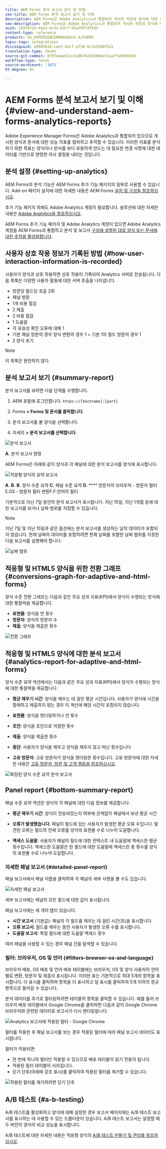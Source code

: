 ```yaml
---
title: AEM Forms 분석 보고서 보기 및 이해
seo-title: AEM Forms 분석 보고서 보기 및 이해
description: AEM Forms은 Adobe Analytics과 통합되어 게시된 적응형 양식에 대한 요약 및 세부 분석을 제공합니다.
seo-description: AEM Forms은 Adobe Analytics과 통합되어 게시된 적응형 양식에 대한 요약 및 세부 분석을 제공합니다.
uuid: 193f472d-4aa3-4c31-b3c7-b5a2957dfb3d
content-type: reference
products: SG_EXPERIENCEMANAGER/6.4/FORMS
topic-tags: integrations
discoiquuid: a9045816-cae7-42cf-a734-6c3a25d0f522
translation-type: tm+mt
source-git-commit: 0797eeae57ac5a9676c6d308eaf2aaffab999d18
workflow-type: tm+mt
source-wordcount: '1075'
ht-degree: 0%

---
```



# AEM Forms 분석 보고서 보기 및 이해 {#view-and-understand-aem-forms-analytics-reports}

Adobe Experience Manager Forms은 Adobe Analytics과 통합되어 있으므로 게시된 양식과 문서에 대한 성능 지표를 캡처하고 추적할 수 있습니다. 이러한 지표를 분석하기 위한 목표는 양식이나 문서를 보다 유용하게 만드는 데 필요한 변경 사항에 대한 데이터를 기반으로 현명한 의사 결정을 내리는 것입니다.

## 분석 설정 {#setting-up-analytics}

AEM Forms의 분석 기능은 AEM Forms 추가 기능 패키지의 일부로 사용할 수 있습니다. Add-on 패키지 설치에 대한 자세한 내용은 AEM Forms [설치 및 구성을 참조하십시오](/help/forms/using/installing-configuring-aem-forms-osgi.md).

추가 기능 패키지 외에도 Adobe Analytics 계정이 필요합니다. 솔루션에 대한 자세한 내용은 [Adobe Analytics을 참조하십시오](https://www.adobe.com/solutions/digital-analytics.html).

AEM Forms 추가 기능 패키지 및 Adobe Analytics 계정이 있으면 Adobe Analytics 계정을 AEM Forms과 통합하고 분석 및 보고서 [구성에 설명된 대로 양식 또는 문서에 대한 추적을 활성화합니다](/help/forms/using/configure-analytics-forms-documents.md).

## 사용자 상호 작용 정보가 기록된 방법 {#how-user-interaction-information-is-recorded}

사용자가 양식과 상호 작용하면 상호 작용이 기록되어 Analytics 서버로 전송됩니다. 다음 목록은 다양한 사용자 활동에 대한 서버 호출을 나타냅니다.

* 방문당 필드당 호출 2회
* 패널 방문
* 1개 비용 절감
* 2 제출
* 2 비용 절감
* 1 도움말
* 각 유효성 확인 오류에 대해 1
* 기본 패널 방문의 경우 양식 변환의 경우 1 + 기본 1의 필드 방문의 경우 1
* 2 양식 포기

>[!NOTE]
>
>이 목록은 완전하지 않다.

## 분석 보고서 보기 {#summary-report}

분석 보고서를 보려면 다음 단계를 수행합니다.

1. AEM 포털에 로그인합니다. `https://[hostname]:[port]`
1. Forms **> Forms 및 문서를 클릭합니다**.

1. 분석 보고서를 볼 양식을 선택합니다.
1. 자세히 **> 분석 보고서를 선택합니다**.

![분석 보고서](assets/analyticsreport.png)

**A.** 분석 보고서 명령

AEM Forms은 아래와 같이 양식과 각 패널에 대한 분석 보고서를 양식에 표시합니다.

![적응형 양식의 요약 보고서](assets/analyticsdashboard_callout.png)

**A.** **B.** **B.** 양식 수준 요약 **C.** 패널 수준 요약 **D.** **** 방문자의 브라우저 - 방문자 필터 E.OS - 방문자 필터 변환F.F.언어의 필터

기본적으로 지난 7일 동안의 분석 보고서가 표시됩니다. 지난 15일, 지난 1개월 등에 대한 보고서를 보거나 날짜 범위를 지정할 수 있습니다.

>[!NOTE]
>
>지난 7일 및 지난 15일과 같은 옵션에는 분석 보고서를 생성하는 날의 데이터가 포함되지 않습니다. 현재 날짜의 데이터를 포함하려면 현재 날짜를 포함한 날짜 범위를 지정한 다음 보고서를 실행해야 합니다.

![날짜 범위](assets/date-range.png)

## 적응형 및 HTML5 양식을 위한 전환 그래프 {#conversions-graph-for-adaptive-and-html-forms}

양식 수준 전환 그래프는 다음과 같은 주요 성과 지표(KPI)에서 양식이 수행되는 방식에 대한 통찰력을 제공합니다.

* **표현물**: 양식을 연 횟수
* **방문자**: 양식의 방문자 수
* **제출**: 양식을 제출한 횟수

![전환 그래프](assets/conversion-graph.png)

## 적응형 및 HTML5 양식에 대한 분석 보고서 {#analytics-report-for-adaptive-and-html-forms}

양식 수준 요약 섹션에서는 다음과 같은 주요 성과 지표(KPI)에서 양식이 수행되는 방식에 대한 통찰력을 제공합니다.

* **평균 채우기 시간**: 양식을 채우는 데 걸린 평균 시간입니다. 사용자가 양식에 시간을 할애하고 제출하지 않는 경우 이 계산에 해당 시간이 포함되지 않습니다.
* **표현물**: 양식을 렌더링하거나 연 횟수

* **초안**: 양식을 초안으로 저장한 횟수
* **제출**: 양식을 제출한 횟수
* **중단**: 사용자가 양식을 채우고 양식을 채우지 않고 떠난 횟수입니다
* **고유 방문자**: 고유 방문자가 양식을 렌더링한 횟수입니다. 고유 방문자에 대한 자세한 내용은 [고유 방문자, 방문 및 고객 행동을 참조하십시오](https://helpx.adobe.com/analytics/kb/unique-visitors-visitor-behavior.html).

![확장된 양식 수준 요약 분석 보고서](assets/analytics-report.png)

## Panel report {#bottom-summary-report}

패널 수준 요약 섹션은 양식의 각 패널에 대한 다음 정보를 제공합니다.

* **평균 채우기 시간**: 양식이 전송되었는지 여부에 관계없이 패널에서 보낸 평균 시간

* **오류가 발생했습니다**. 패널의 필드에 있는 사용자가 발생한 평균 오류 수입니다. 발견된 오류는 필드의 전체 오류를 양식의 표현물 수로 나누어 도달합니다.

* **액세스 도움말**: 사용자가 패널의 필드에 대한 컨텍스트 내 도움말에 액세스한 평균 횟수입니다. 액세스한 도움말은 한 필드에 대한 도움말에 액세스한 총 횟수를 양식의 표현물 수로 나누어 도달합니다.

### 자세한 패널 보고서 {#detailed-panel-report}

패널 보고서에서 패널 이름을 클릭하여 각 패널의 세부 사항을 볼 수도 있습니다.

![자세한 패널 보고서](assets/panel-report-detailed.png)

세부 보고서에는 패널의 모든 필드에 대한 값이 표시됩니다.

패널 보고서에는 세 개의 탭이 있습니다.

* **시간 보고서** (기본값): 패널의 각 필드를 채우는 데 걸린 시간(초)을 표시합니다.
* **오류 보고서**: 필드를 채우는 동안 사용자가 발생한 오류 수를 표시합니다.
* **도움말 보고서**: 특정 필드에 대한 도움말 액세스 횟수

여러 패널을 사용할 수 있는 경우 패널 간을 탐색할 수 있습니다.

### 필터: 브라우저, OS 및 언어 {#filters-browser-os-and-language}

브라우저 배포, OS 배포 및 언어 배포 테이블에는 브라우저, OS 및 양식 사용자의 언어별로 변환, 방문자 및 제출이 표시됩니다. 이러한 표는 기본적으로 최대 5개의 항목을 표시합니다. 더 표시를 클릭하여 항목을 더 표시하고 덜 표시를 클릭하여 5개 이하의 정규 항목으로 돌아갈 수 있습니다.

분석 데이터를 추가로 필터링하려면 테이블의 항목을 클릭할 수 있습니다. 예를 들어 브라우저 배포 테이블에서 Google Chrome을 클릭하면 다음과 같이 Google Chrome 브라우저와 관련된 데이터로 보고서가 다시 렌더링됩니다.

![Analytics 보고서에 적용된 필터 - Google Chrome ](assets/filter.png)

필터를 적용한 후 패널 보고서를 보는 경우 적용된 필터에 따라 패널 보고서 데이터도 표시됩니다.

필터가 적용되면:

* 한 번에 하나의 필터만 적용할 수 있으므로 배포 테이블이 읽기 전용이 됩니다.
* 적용된 필터 테이블이 사라집니다.
* 닫기 단추(아래에 강조 표시)를 클릭하여 적용된 필터를 제거할 수 있습니다.

![적용된 필터를 제거하려면 닫기 단추](assets/close-filter.png)

## A/B 테스트 {#a-b-testing}

A/B 테스트를 활성화하고 양식에 대해 설정한 경우 보고서 페이지에는 A/B 테스트 보고서를 표시하는 데 사용할 수 있는 드롭다운이 있습니다. A/B 테스트 보고서는 설정할 때 두 버전의 양식의 비교 성능을 표시합니다.

A/B 테스트에 대한 자세한 내용은 적응형 양식의 [A/B 테스트 만들기 및 관리를 참조하십시오](/help/forms/using/ab-testing-adaptive-forms.md).
